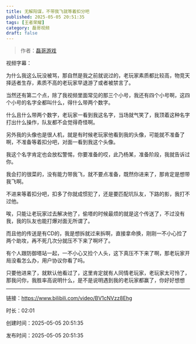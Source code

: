 ```yaml
---
title: 无解阳谋，不带我飞就等着扣分吧
published: 2025-05-05 20:51:35
tags: [王者荣耀]
category: 磊哥视频
draft: false
---
```



> 作者：[磊哥游戏](https://space.bilibili.com/268941858)

视频字幕：

为什么我这么玩没被骂，那自然是我之前就说过的，老玩家素质都比较高，物竞天择适者生存，素质不高的老玩家早退游了或者被禁言了。

当然还有第二个点，除了我视频里面常见的那三个小号，我还有四个小号啊，这四个小号的名字全都叫什么，得什么带两个数字。

什么且什么带两个数字，老玩家一看到我这名字，当场就气笑了，我顶着这种名字打出什么操作，队友都不会觉得奇怪啊。

另外我的头像也是很人机，就是有时候老玩家他看到我的头像，可能就不准备了啊，不准备等着扣分吧，对面一看到我这个头像。

我这个名字肯定也会放松警惕，你要准备的哎，此乃杨某，准备阶段，我就告诉过你。

我会打的很菜的，没有能力带我飞，就不要点准备，既然你进来了，那肯定是想带我飞啊。

不进来等着扣分吧，扣多了你就成惯犯了，还是要匹配坑队友，下路的影，我打不过他。

唉，只能让老玩家过去解决他了，偷塔的时候最烦的就是这个传送了，不过没有我，我的队友也能打爆对面无所谓了。

而且他的传送是有CD的，我是想拆就过来拆啊，直接拿命换，刚刚一不小心捡了两个助攻，再不死几次分就压不下来了啊坏了。

有个人跟防御塔站一起，一不小心又捡个人头，这下真压不下来了啊，那老玩家开局没看怎么办，用户协议你看了吗。

只要他进来了，就默认他看过了，这里肯定就有人同情老玩家，老玩家太可怜了，那我问你，我胜率高说明什么，是不是说明遇到我的老玩家都赢了，你好好想想

---

链接：https://www.bilibili.com/video/BV1cNVzz8Ehg

时长：02:01

创建时间：2025-05-05 20:51:35

发布时间：2025-05-05 20:51:35
